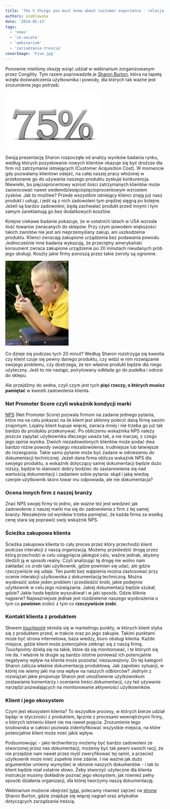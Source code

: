 ```yaml
---
title: 'The 5 things you must know about customer experience - relacja'
authors: szablowska
date: '2014-05-13'
tags:
  - 'news'
  - 'ze-swiata'
  - 'webinarium'
  - 'zarzadzanie-trescia'
coverImage: 'Five.jpg'
---
```


Ponownie mieliśmy okazję wziąć udział w webinarium zorganizowanym przez
Congility. Tym razem poprowadziła je
[Sharon Burton](http://www.sharonburton.com/about/), która na tapetę wzięła
doświadczenia użytkownika i powody, dla których tak ważne jest zrozumienie jego
potrzeb.

<!--truncate-->

![79percent](images/79percent-300x180.jpg)

Swoją prezentację Sharon rozpoczęła od analizy wyników badania rynku, według
których pozyskiwanie nowych klientów okazuje się być droższe dla firm niż
zatrzymanie istniejących (Customer Acquisition Cost). W momencie gdy pozwalamy
klientowi odejść, na całej naszej pracy włożonej w przekonanie go do używania
naszego produktu zyskuje konkurencja. Niewielki, bo pięcioprocentowy wzrost
ilości zatrzymanych klientów może zaowocować nawet
siedemdziesięciopięcioprocentowym wzrostem zysków. Jak to możliwe? Przede
wszystkim istniejący klienci znają już nasz produkt i usługi, i jeśli są z nich
zadowoleni tym prędzej sięgną po kolejne. Jeżeli są bardzo zadowoleni, będą
zachwalać produkt przed innymi i tym samym zareklamują go bez dodatkowych
kosztów.

Kolejne ciekawe badanie pokazuje, że w ostatnich latach w USA wzrosła ilość
towarów zwracanych do sklepów. Przy czym powodem większości takich zwrotów nie
jest ani nieprzemyślany zakup, ani uszkodzenia produktu. Klienci zwracają
zakupione urządzenia bez podawania powodu. Jednocześnie inne badania wykazują,
że przeciętny amerykański konsument zwraca zakupione urządzenie po 20 minutach
nieudanych prób jego obsługi. Koszty jakie firmy ponoszą przez takie zwroty są
ogromne.

![Angry_with_phone](images/Angry_with_phone.jpg)

Co dzieje się podczas tych 20 minut? Według Sharon rozstrzyga się kwestia czy
klient czuje się pewny danego produktu, czy widzi w nim rozwiązanie swojego
problemu, czy dostrzega, że ten właśnie produkt będzie dla niego użyteczny.
Jeśli to nie nastąpi, poirytowany odkłada go do pudełka i odnosi do sklepu.

Ale przejdźmy do sedna, czyli czym jest tych **pięć rzeczy, o których musisz
pamiętać** w kwestii zadowolenia klienta.

### Net Promoter Score czyli wskaźnik kondycji marki

[NPS](http://symetria.pl/blog/artykuly/net-promoter-score-w-badaniach-uzytecznosci/)
(Net Promoter Score) pozwala firmom na zadanie jednego pytania, które ma na celu
pokazać na ile klient jest skłonny polecić daną firmę swoim znajomym. Lojalny
klient kupuje więcej, zwraca mniej i nie trzeba go już tak bardzo do produktu
przekonywać. Po obliczeniu wskaźnika NPS należy jeszcze zapytać użytkownika
dlaczego uważa tak, a nie inaczej, z czego jego opinia wynika. Dwóch
niezadowolonych klientów może podać dwa bardzo różne powody swojego
niezadowolenia, trudniejsze lub łatwiejsze do rozwiązania. Takie samo pytanie
może być zadane w odniesieniu do dokumentacji technicznej. Jeżeli dana firma
oblicza wskaźnik NPS dla swojego produktu, a wskaźnik dotyczący samej
dokumentacji będzie dużo niższy, będzie to stanowić dobry bodziec do
zastanowienia się nad wartością dokumentacji i zadaniem sobie pytania: skąd i
jaką wiedzę czerpie użytkownik skoro towar mu odpowiada, ale nie dokumentacja?

### Ocena innych firm z naszej branży

Znać NPS swojej firmy to jedno, ale ważne też jest wiedzieć jak zadowolenie z
naszej marki ma się do zadowolenia z firm z tej samej branży. Niezależnie od
wyników trzeba pamiętać, że każda firma za wselką cenę stara się poprawić swój
wskaźnik NPS.

### Ścieżka zakupowa klienta

Ścieżka zakupowa klienta to cały proces przez który przechodzi klient podczas
interakcji z naszą organizacją. Możemy prześledzić drogę przez którą przechodzi
w celu osiągnięcia jakiegoś celu, ważne jednak, abyśmy śledzili ją w sposób
realny. Czyli analizując tę drogę nie wolno nam zakładać co zrobi taki
użytkownik, gdzie powinien się udać, ale gdzie rzeczywiście się udaje. Ten punkt
bez wątpienia można zastosować przy ocenie interakcji użytkownika z dokumentacją
techniczną. Można wyobrazić sobie jeden problem i prześledzić kroki, jakie
podejmie użytkownik w celu jego rozwiązania. Jakiej dokumentacji będzie szukał,
gdzie? Jakie hasła będzie wyszukiwał i w jaki sposób. Gdzie kliknie najpierw?
Najważniejsze jednak jest rozdzielenie naszego wyobrażenia o tym co **powinien**
zrobić z tym co **rzeczywiście zrobi**.

### Kontakt klienta z produktem

Słowem
[_touchpoint_](http://inquiry.bblog.pl/wpis,co;to;jest;touchpoint;i;dlaczego;powinienes;to;wiedziec,6403.html)
określa się w marketingu punkty, w których klient styka się z produktem przed, w
trakcie oraz po jego zakupie. Takimi punktami może być strona internetowa, baza
wiedzy, biuro obsługi klienta. Każde miejsce, gdzie klient może potencjalnie
zetknąć się z naszą firmą. _Touchpointy_ dzielą się na takie, które da się
monitorować, i te których się nie da. I właśnie te drugie są bardzo istotne
ponieważ ich potencjalnie negatywny wpływ na klienta może pozostać niezauważony.
Do tej kategorii Sharon zalicza właśnie dokumentację produktową. Jak zapobiec
sytuacji, w której nie wiemy jaki ma ona wpływ na naszych odbiorców? Jednym z
rozwiązań jakie proponuje Sharon jest umożliwienie użytkownikom zostawianie
komentarzy i ocenianie treści dokumentacji, czy też używanie narzędzi
pozwalających na monitorowanie aktywności użytkowników.

### Klient i jego ekosystem

Czym jest ekosystem klienta? To wszystkie procesy, w których bierze udział będąc
w styczności z produktem, łącznie z procesami wewnętrznymi firmy, o których
istnieniu klient nie ma nawet pojęcia. Zrozumienie tego środowiska w całości
pozwala zidentyfikować wszystkie miejsca, na które potencjalnie klient może mieć
jakiś wpływ.

Podsumowując - jako techwriterzy możemy być bardzo zadowoleni ze stworzonej
przez nas dokumentacji, możemy być tak pewni swoich racji, że nie przejdzie nam
nawet przez myśl zweryfikować tej opinii, a przecież użytkownik może mieć
zupełnie inne zdanie. I nie ważne jak dużo argumentów umiemy wymyśleć w obronie
naszych dokumentów - i tak to klient będzie miał ostatnie słowo. Żeby stworzyć
użyteczne dla klienta instrukcje musimy dokładnie poznać jego ekosystem, jak
również pełny sposób działania organizacji, dla której tworzymy naszą
dokumentację.

Webinarium możecie obejrzeć
[tutaj](https://www.youtube.com/watch?v=5OXncno1weY), polecamy również zajrzeć
na [stronę](http://www.sharonburton.com/) Sharon Burton, gdzie znajduje się
więcej nagrań oraz artykułów dotyczących zarządzania treścią.
